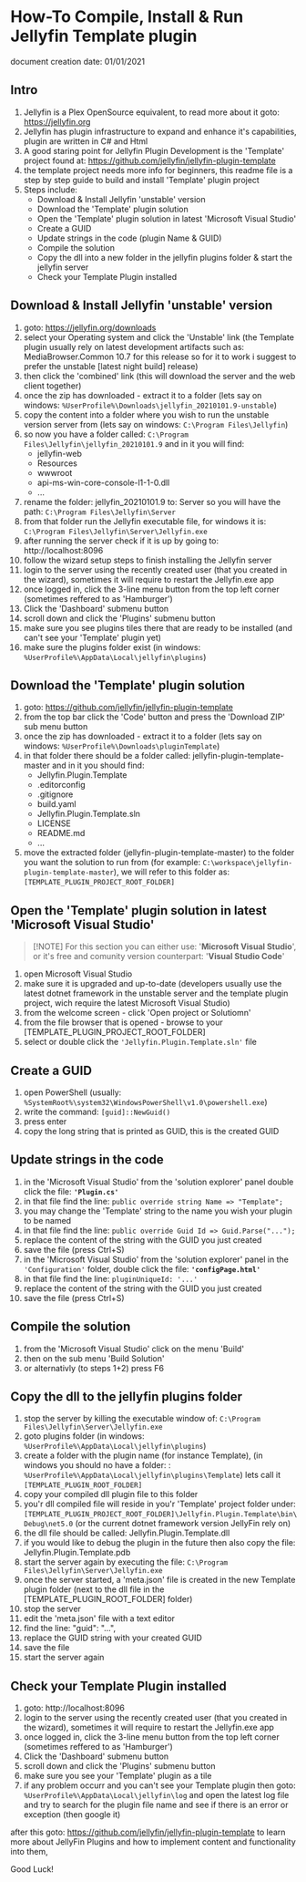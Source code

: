 # How-To Compile, Install & Run Jellyfin Template plugin
  
  
document creation date: 01/01/2021
  
## Intro
  
1. Jellyfin is a Plex OpenSource equivalent, to read more about it goto: https://jellyfin.org  
2. Jellyfin has plugin infrastructure to expand and enhance it's capabilities, plugin are written in C# and Html  
3. A good staring point for Jellyfin Plugin Development is the 'Template' project found at: https://github.com/jellyfin/jellyfin-plugin-template  
4. the template project needs more info for beginners, this readme file is a step by step guide to build and install 'Template' plugin project  
5. Steps include:  
	- Download & Install Jellyfin 'unstable' version
	- Download the 'Template' plugin solution
	- Open the 'Template' plugin solution in latest 'Microsoft Visual Studio'
	- Create a GUID
	- Update strings in the code (plugin Name & GUID)
	- Compile the solution
	- Copy the dll into a new folder in  the jellyfin plugins folder & start the jellyfin server
	- Check your Template Plugin installed  
	
  
## Download & Install Jellyfin 'unstable' version
  
1. goto: https://jellyfin.org/downloads  
2. select your Operating system and click the 'Unstable' link (the Template plugin usually rely on latest development artifacts such as: MediaBrowser.Common 10.7 for this release so for it to work i suggest to prefer the unstable [latest night build] release)  
3. then click the 'combined' link (this will download the server and the web client together)  
4. once the zip has downloaded - extract it to a folder (lets say on windows: `%UserProfile%\Downloads\jellyfin_20210101.9-unstable`)  
5. copy the content into a folder where you wish to run the unstable version server from (lets say on windows: `C:\Program Files\Jellyfin`)  
6. so now you have a folder called: `C:\Program Files\Jellyfin\jellyfin_20210101.9` and in it you will find:  
	- jellyfin-web
	- Resources
	- wwwroot
	- api-ms-win-core-console-l1-1-0.dll
	- ...  
7. rename the folder: jellyfin_20210101.9 to: Server so you will have the path: `C:\Program Files\Jellyfin\Server`  
8. from that folder run the Jellyfin executable file, for windows it is: `C:\Program Files\Jellyfin\Server\Jellyfin.exe`  
9. after running the server check if it is up by going to: http://localhost:8096  
10. follow the wizard setup steps to finish installing the Jellyfin server  
11. login to the server using the recently created user (that you created in the wizard), sometimes it will require to restart the Jellyfin.exe app  
12. once logged in, click the 3-line menu button from the top left corner (sometimes reffered to as 'Hamburger')  
13. Click the 'Dashboard' submenu button  
14. scroll down and click the 'Plugins' submenu button  
15. make sure you see plugins tiles there that are ready to be installed (and can't see your 'Template' plugin yet)  
16. make sure the plugins folder exist (in windows: `%UserProfile%\AppData\Local\jellyfin\plugins`)  
  
  
## Download the 'Template' plugin solution
  
1. goto: https://github.com/jellyfin/jellyfin-plugin-template  
2. from the top bar click the 'Code' button and press the 'Download ZIP' sub menu button  
3. once the zip has downloaded - extract it to a folder (lets say on windows: `%UserProfile%\Downloads\pluginTemplate`)  
4. in that folder there should be a folder called: jellyfin-plugin-template-master and in it you should find:  
	- Jellyfin.Plugin.Template
	- .editorconfig
	- .gitignore
	- build.yaml
	- Jellyfin.Plugin.Template.sln
	- LICENSE
	- README.md
	- ...  
5. move the extracted folder (jellyfin-plugin-template-master) to the folder you want the solution to run from (for example: `C:\workspace\jellyfin-plugin-template-master`), we will refer to this folder as: `[TEMPLATE_PLUGIN_PROJECT_ROOT_FOLDER]`  
  
  
## Open the 'Template' plugin solution in latest 'Microsoft Visual Studio'
  
>
> [!NOTE] 
> For this section you can either use: '**Microsoft Visual Studio**',
> or it's free and comunity version counterpart: '**Visual Studio Code**'
>
  
1. open Microsoft Visual Studio  
2. make sure it is upgraded and up-to-date (developers usually use the latest dotnet framework in the unstable server and the template plugin project, wich require the latest Microsoft Visual Studio)  
3. from the welcome screen - click 'Open project or Solutiomn'  
4. from the file browser that is opened - browse to your [TEMPLATE_PLUGIN_PROJECT_ROOT_FOLDER]  
5. select or double click the `'Jellyfin.Plugin.Template.sln'` file  
  
  
## Create a GUID
  
1. open PowerShell (usually: `%SystemRoot%\system32\WindowsPowerShell\v1.0\powershell.exe`)  
2. write the command: `[guid]::NewGuid()`  
3. press enter  
4. copy the long string that is printed as GUID, this is the created GUID  
  
  
## Update strings in the code
  
1. in the 'Microsoft Visual Studio' from the 'solution explorer' panel double click the file: **`'Plugin.cs'`**  
2. in that file find the line: `public override string Name => "Template";`  
3. you may change the 'Template' string to the name you wish your plugin to be named  
4. in that file find the line: `public override Guid Id => Guid.Parse("...");`  
5. replace the content of the string with the GUID you just created  
6. save the file (press Ctrl+S)  
7. in the 'Microsoft Visual Studio' from the 'solution explorer' panel in the `'Configuration'` folder, double click the file: **`'configPage.html'`**  
8. in that file find the line: `pluginUniqueId: '...'`  
9. replace the content of the string with the GUID you just created  
10. save the file (press Ctrl+S)  
  
  
## Compile the solution
  
1. from the 'Microsoft Visual Studio' click on the menu 'Build'  
2. then on the sub menu 'Build Solution'  
3. or alternativly (to steps 1+2) press F6  
  
  
## Copy the dll to the jellyfin plugins folder
  
1. stop the server by killing the executable window of: `C:\Program Files\Jellyfin\Server\Jellyfin.exe`  
2. goto plugins folder (in windows: `%UserProfile%\AppData\Local\jellyfin\plugins`)  
3. create a folder with the plugin name (for instance Template), (in windows you should no have a folder: : `%UserProfile%\AppData\Local\jellyfin\plugins\Template`) lets call it `[TEMPLATE_PLUGIN_ROOT_FOLDER]`  
4. copy your compiled dll plugin file to this folder  
5. you'r dll compiled file will reside in you'r 'Template' project folder under: `[TEMPLATE_PLUGIN_PROJECT_ROOT_FOLDER]\Jellyfin.Plugin.Template\bin\Debug\net5.0` (or the current dotnet framework version JellyFin rely on)  
6. the dll file should be called: Jellyfin.Plugin.Template.dll  
7. if you would like to debug the plugin in the future then also copy the file: Jellyfin.Plugin.Template.pdb  
8. start the server again by executing the file: `C:\Program Files\Jellyfin\Server\Jellyfin.exe`  
9. once the server started, a 'meta.json' file is created in the new Template plugin folder (next to the dll file in the [TEMPLATE_PLUGIN_ROOT_FOLDER] folder)  
10. stop the server  
11. edit the 'meta.json' file with a text editor  
12. find the line: "guid": "...",  
13. replace the GUID string with your created GUID  
14. save the file  
15. start the server again  
  
  
## Check your Template Plugin installed
  
1. goto: http://localhost:8096  
2. login to the server using the recently created user (that you created in the wizard), sometimes it will require to restart the Jellyfin.exe app  
3. once logged in, click the 3-line menu button from the top left corner (sometimes reffered to as 'Hamburger')  
4. Click the 'Dashboard' submenu button  
5. scroll down and click the 'Plugins' submenu button  
6. make sure you see your 'Template' plugin as a tile  
7. if any problem occurr and you can't see your Template plugin then goto: `%UserProfile%\AppData\Local\jellyfin\log` and open the latest log file and try to search for the plugin file name and see if there is an error or exception (then google it)  
  
after this goto: https://github.com/jellyfin/jellyfin-plugin-template
to learn more about JellyFin Plugins and how to implement content and functionality into them,
  
Good Luck!
  
